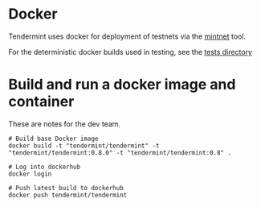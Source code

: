 # Docker

Tendermint uses docker for deployment of testnets via the [mintnet](github.com/tendermint/mintnet) tool.

For the deterministic docker builds used in testing, see the [tests directory](https://github.com/tendermint/tendermint/tree/master/test)

# Build and run a docker image and container

These are notes for the dev team.

```
# Build base Docker image
docker build -t "tendermint/tendermint" -t "tendermint/tendermint:0.8.0" -t "tendermint/tendermint:0.8" .

# Log into dockerhub
docker login

# Push latest build to dockerhub
docker push tendermint/tendermint
```
